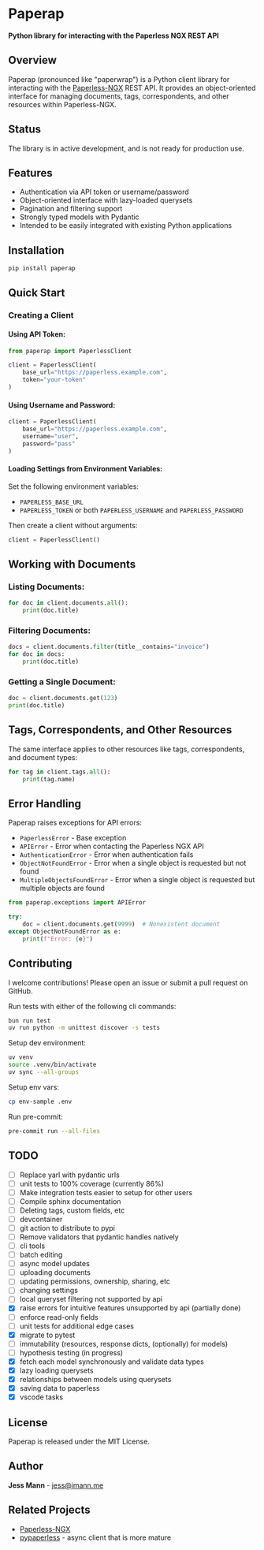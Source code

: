 # Paperap

**Python library for interacting with the Paperless NGX REST API**

## Overview

Paperap (pronounced like "paperwrap") is a Python client library for interacting with the [Paperless-NGX](https://github.com/paperless-ngx/paperless-ngx) REST API. It provides an object-oriented interface for managing documents, tags, correspondents, and other resources within Paperless-NGX.

## Status

The library is in active development, and is not ready for production use.

## Features

- Authentication via API token or username/password
- Object-oriented interface with lazy-loaded querysets
- Pagination and filtering support
- Strongly typed models with Pydantic
- Intended to be easily integrated with existing Python applications

## Installation

```sh
pip install paperap
```

## Quick Start

### Creating a Client

#### Using API Token:

```python
from paperap import PaperlessClient

client = PaperlessClient(
    base_url="https://paperless.example.com",
    token="your-token"
)
```

#### Using Username and Password:

```python
client = PaperlessClient(
    base_url="https://paperless.example.com",
    username="user",
    password="pass"
)
```

#### Loading Settings from Environment Variables:

Set the following environment variables:

- `PAPERLESS_BASE_URL`
- `PAPERLESS_TOKEN` or both `PAPERLESS_USERNAME` and `PAPERLESS_PASSWORD`

Then create a client without arguments:

```python
client = PaperlessClient()
```

## Working with Documents

### Listing Documents:

```python
for doc in client.documents.all():
    print(doc.title)
```

### Filtering Documents:

```python
docs = client.documents.filter(title__contains="invoice")
for doc in docs:
    print(doc.title)
```

### Getting a Single Document:

```python
doc = client.documents.get(123)
print(doc.title)
```

## Tags, Correspondents, and Other Resources

The same interface applies to other resources like tags, correspondents, and document types:

```python
for tag in client.tags.all():
    print(tag.name)
```

## Error Handling

Paperap raises exceptions for API errors:

- `PaperlessError` - Base exception
- `APIError` - Error when contacting the Paperless NGX API
- `AuthenticationError` - Error when authentication fails
- `ObjectNotFoundError` - Error when a single object is requested but not found
- `MultipleObjectsFoundError` - Error when a single object is requested but multiple objects are found

```python
from paperap.exceptions import APIError

try:
    doc = client.documents.get(9999)  # Nonexistent document
except ObjectNotFoundError as e:
    print(f"Error: {e}")
```

## Contributing

I welcome contributions! Please open an issue or submit a pull request on GitHub.

Run tests with either of the following cli commands:

```sh
bun run test
uv run python -m unittest discover -s tests
```

Setup dev environment:

```sh
uv venv
source .venv/bin/activate
uv sync --all-groups
```

Setup env vars:

```sh
cp env-sample .env
```

Run pre-commit:

```sh
pre-commit run --all-files
```

## TODO
- [ ] Replace yarl with pydantic urls
- [ ] unit tests to 100% coverage (currently 86%)
- [ ] Make integration tests easier to setup for other users
- [ ] Compile sphinx documentation
- [ ] Deleting tags, custom fields, etc
- [ ] devcontainer
- [ ] git action to distribute to pypi
- [ ] Remove validators that pydantic handles natively
- [ ] cli tools
- [ ] batch editing
- [ ] async model updates
- [ ] uploading documents
- [ ] updating permissions, ownership, sharing, etc
- [ ] changing settings
- [ ] local queryset filtering not supported by api
- [x] raise errors for intuitive features unsupported by api (partially done)
- [ ] enforce read-only fields
- [ ] unit tests for additional edge cases
- [x] migrate to pytest
- [ ] immutability (resources, response dicts, (optionally) for models)
- [ ] hypothesis testing (in progress)
- [x] fetch each model synchronously and validate data types
- [x] lazy loading querysets
- [x] relationships between models using querysets
- [x] saving data to paperless
- [x] vscode tasks

## License

Paperap is released under the MIT License.

## Author

**Jess Mann** - [jess@jmann.me](mailto:jess@jmann.me)

## Related Projects

- [Paperless-NGX](https://github.com/paperless-ngx/paperless-ngx)
- [pypaperless](https://github.com/tb1337/paperless-api) - async client that is more mature